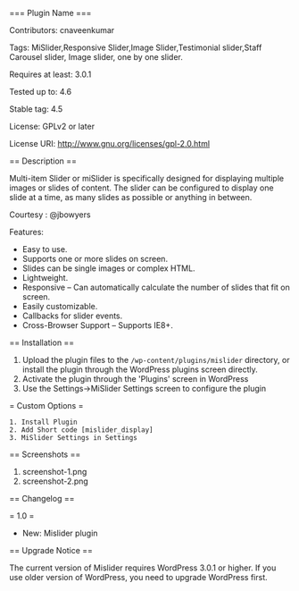 === Plugin Name ===

Contributors:  cnaveenkumar

Tags:  MiSlider,Responsive Slider,Image Slider,Testimonial slider,Staff Carousel slider, Image slider, one by one slider.

Requires at least: 3.0.1

Tested up to: 4.6

Stable tag: 4.5

License: GPLv2 or later

License URI: http://www.gnu.org/licenses/gpl-2.0.html



== Description ==

Multi-item Slider or miSlider is specifically designed for displaying multiple images or slides of content. The slider can be configured to display one slide at a time, as many slides as possible or anything in between.

Courtesy  : @jbowyers

Features:

* Easy to use.
* Supports one or more slides on screen.
* Slides can be single images or complex HTML.
* Lightweight.
* Responsive – Can automatically calculate the number of slides that fit on screen.
* Easily customizable.
* Callbacks for slider events.
* Cross-Browser Support – Supports IE8+.

== Installation ==

1. Upload the plugin files to the `/wp-content/plugins/mislider` directory, or install the plugin through the WordPress plugins screen directly.
2. Activate the plugin through the 'Plugins' screen in WordPress
3. Use the Settings->MiSlider Settings screen to configure the plugin

= Custom Options =
	
	1. Install Plugin
	2. Add Short code [mislider_display]
	3. MiSlider Settings in Settings

== Screenshots ==

1. screenshot-1.png
2. screenshot-2.png

== Changelog ==

= 1.0 =

* New: Mislider plugin

== Upgrade Notice ==

The current version of Mislider requires WordPress 3.0.1 or higher. If you use older version of WordPress, you need to upgrade WordPress first.
